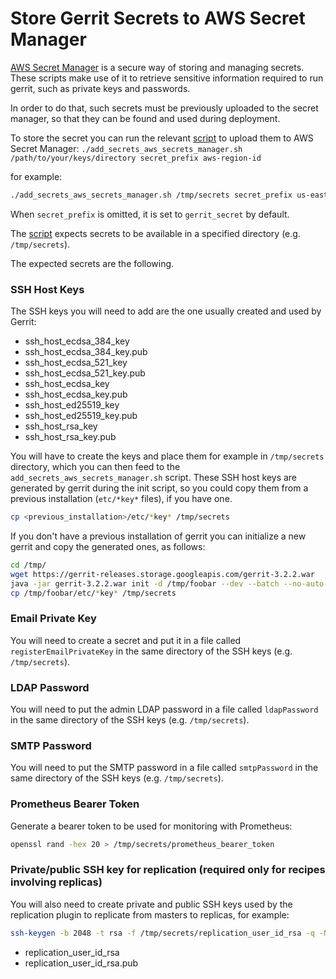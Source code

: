 # Store Gerrit Secrets to AWS Secret Manager

[AWS Secret Manager](https://aws.amazon.com/secrets-manager/) is a secure way of
storing and managing secrets. These scripts make use of it to retrieve sensitive information
required to run gerrit, such as private keys and passwords.

In order to do that, such secrets must be previously uploaded to the secret manager, so that
they can be found and used during deployment.

To store the secret you can run the relevant [script](../gerrit/add_secrets_aws_secrets_manager.sh) to
upload them to AWS Secret Manager:
`./add_secrets_aws_secrets_manager.sh /path/to/your/keys/directory secret_prefix aws-region-id`

for example:

```bash
./add_secrets_aws_secrets_manager.sh /tmp/secrets secret_prefix us-east-1`
```

When `secret_prefix` is omitted, it is set to `gerrit_secret` by default.

The  [script](../gerrit/add_secrets_aws_secrets_manager.sh) expects secrets to be available in a
specified directory (e.g. `/tmp/secrets`).

The expected secrets are the following.

### SSH Host Keys

The SSH keys you will need to add are the one usually created and used by Gerrit:
* ssh_host_ecdsa_384_key
* ssh_host_ecdsa_384_key.pub
* ssh_host_ecdsa_521_key
* ssh_host_ecdsa_521_key.pub
* ssh_host_ecdsa_key
* ssh_host_ecdsa_key.pub
* ssh_host_ed25519_key
* ssh_host_ed25519_key.pub
* ssh_host_rsa_key
* ssh_host_rsa_key.pub

You will have to create the keys and place them for example in `/tmp/secrets` directory,
which you can then feed to the `add_secrets_aws_secrets_manager.sh` script.
These SSH host keys are generated by gerrit during the init script, so you could copy them
from a previous installation (`etc/*key*` files), if you have one.

 ```bash
 cp <previous_installation>/etc/*key* /tmp/secrets
 ```

 If you don't have a previous installation of gerrit you can initialize a new gerrit and copy the
 generated ones, as follows:

 ```bash
cd /tmp/
wget https://gerrit-releases.storage.googleapis.com/gerrit-3.2.2.war
java -jar gerrit-3.2.2.war init -d /tmp/foobar --dev --batch --no-auto-start
cp /tmp/foobar/etc/*key* /tmp/secrets
```

### Email Private Key

You will need to create a secret and put it in a file called `registerEmailPrivateKey`
in the same directory of the SSH keys (e.g. `/tmp/secrets`).

### LDAP Password

You will need to put the admin LDAP password in a file called `ldapPassword`
in the same directory of the SSH keys (e.g. `/tmp/secrets`).

### SMTP Password

You will need to put the SMTP password in a file called `smtpPassword`
in the same directory of the SSH keys (e.g. `/tmp/secrets`).

### Prometheus Bearer Token

Generate a bearer token to be used for monitoring with Prometheus:

```bash
openssl rand -hex 20 > /tmp/secrets/prometheus_bearer_token
```

### Private/public SSH key for replication (required only for recipes involving replicas)

You will also need to create private and public SSH keys used by the replication plugin to replicate
from masters to replicas, for example:

```bash
ssh-keygen -b 2048 -t rsa -f /tmp/secrets/replication_user_id_rsa -q -N ""
```

* replication_user_id_rsa
* replication_user_id_rsa.pub
